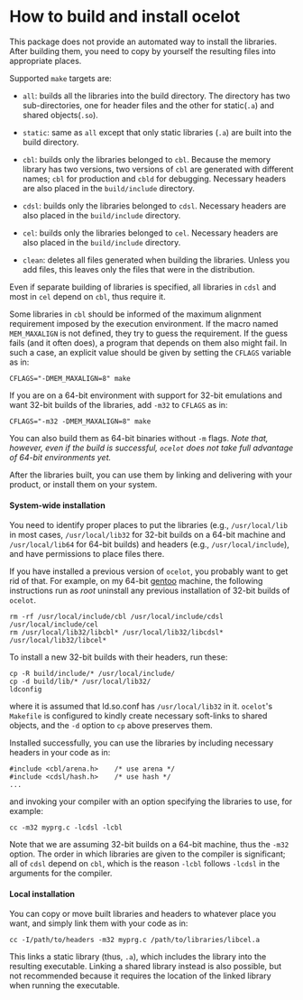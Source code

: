 How to build and install ocelot
===============================

This package does not provide an automated way to install the libraries. After
building them, you need to copy by yourself the resulting files into
appropriate places.

Supported `make` targets are:

-  `all`: builds all the libraries into the build directory. The directory has
   two sub-directories, one for header files and the other for static(`.a`) and
   shared objects(`.so`).

-  `static`: same as `all` except that only static libraries (`.a`) are built
   into the build directory.

-  `cbl`: builds only the libraries belonged to `cbl`. Because the memory
   library has two versions, two versions of `cbl` are generated with different
   names; `cbl` for production and `cbld` for debugging. Necessary headers are
   also placed in the `build/include` directory.

- `cdsl`: builds only the libraries belonged to `cdsl`. Necessary headers are
   also placed in the `build/include` directory.

- `cel`: builds only the libraries belonged to `cel`. Necessary headers are
   also placed in the `build/include` directory.

- `clean`: deletes all files generated when building the libraries. Unless
   you add files, this leaves only the files that were in the distribution.

Even if separate building of libraries is specified, all libraries in `cdsl`
and most in `cel` depend on `cbl`, thus require it.

Some libraries in `cbl` should be informed of the maximum alignment requirement
imposed by the execution environment. If the macro named `MEM_MAXALIGN` is not
defined, they try to guess the requirement. If the guess fails (and it often
does), a program that depends on them also might fail. In such a case, an
explicit value should be given by setting the `CFLAGS` variable as in:

    CFLAGS="-DMEM_MAXALIGN=8" make

If you are on a 64-bit environment with support for 32-bit emulations and want
32-bit builds of the libraries, add `-m32` to `CFLAGS` as in:

    CFLAGS="-m32 -DMEM_MAXALIGN=8" make

You can also build them as 64-bit binaries without `-m` flags. _Note that,
however, even if the build is successful, `ocelot` does not take full advantage
of 64-bit environments yet._

After the libraries built, you can use them by linking and delivering with
your product, or install them on your system.


#### System-wide installation

You need to identify proper places to put the libraries (e.g., `/usr/local/lib`
in most cases, `/usr/local/lib32` for 32-bit builds on a 64-bit machine and
`/usr/local/lib64` for 64-bit builds) and headers (e.g., `/usr/local/include`),
and have permissions to place files there.

If you have installed a previous version of `ocelot`, you probably want to get
rid of that. For example, on my 64-bit [gentoo](http://www.gentoo.org) machine,
the following instructions run as _root_ uninstall any previous installation of
32-bit builds of `ocelot`.

    rm -rf /usr/local/include/cbl /usr/local/include/cdsl /usr/local/include/cel
    rm /usr/local/lib32/libcbl* /usr/local/lib32/libcdsl* /usr/local/lib32/libcel*

To install a new 32-bit builds with their headers, run these:

    cp -R build/include/* /usr/local/include/
    cp -d build/lib/* /usr/local/lib32/
    ldconfig

where it is assumed that ld.so.conf has `/usr/local/lib32` in it. `ocelot`'s
`Makefile` is configured to kindly create necessary soft-links to shared
objects, and the `-d` option to `cp` above preserves them.

Installed successfully, you can use the libraries by including necessary
headers in your code as in:

    #include <cbl/arena.h>    /* use arena */
    #include <cdsl/hash.h>    /* use hash */
    ...

and invoking your compiler with an option specifying the libraries to use, for
example:

    cc -m32 myprg.c -lcdsl -lcbl

Note that we are assuming 32-bit builds on a 64-bit machine, thus the `-m32`
option. The order in which libraries are given to the compiler is significant;
all of `cdsl` depend on `cbl`, which is the reason `-lcbl` follows `-lcdsl` in
the arguments for the compiler.


#### Local installation

You can copy or move built libraries and headers to whatever place you want,
and simply link them with your code as in:

    cc -I/path/to/headers -m32 myprg.c /path/to/libraries/libcel.a

This links a static library (thus, `.a`), which includes the library into the
resulting executable. Linking a shared library instead is also possible, but
not recommended because it requires the location of the linked library when
running the executable.
